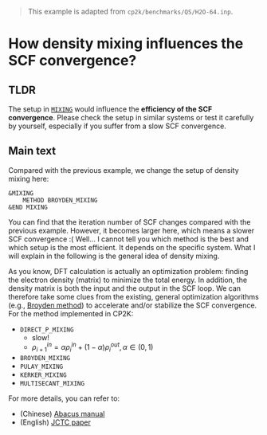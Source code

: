 > This example is adapted from `cp2k/benchmarks/QS/H2O-64.inp`.

# How density mixing influences the SCF convergence?

## TLDR
The setup in [`MIXING`](https://manual.cp2k.org/trunk/CP2K_INPUT/FORCE_EVAL/DFT/SCF/MIXING.html) would influence the **efficiency of the SCF convergence**. Please check the setup in similar systems or test it carefully by yourself, especially if you suffer from a slow SCF convergence.

## Main text
Compared with the previous example, we change the setup of density mixing here:

```text
&MIXING
    METHOD BROYDEN_MIXING
&END MIXING
```

You can find that the iteration number of SCF changes compared with the previous example. However, it becomes larger here, which means a slower SCF convergence :( Well... I cannot tell you which method is the best and which setup is the most efficient. It depends on the specific system. What I will explain in the following is the general idea of density mixing.

As you know, DFT calculation is actually an optimization problem: finding the electron density (matrix) to minimize the total energy. In addition, the density matrix is both the input and the output in the SCF loop. We can therefore take some clues from the existing, general optimization algorithms (e.g., [Broyden method](https://nickcdryan.com/2017/09/16/broydens-method-in-python/)) to accelerate and/or stabilize the SCF convergence. For the method implemented in CP2K:

- `DIRECT_P_MIXING`
  - slow!
  - $\rho^{in}_{i+1}=\alpha\rho^{in}_i+(1-\alpha)\rho^{out}_i, \alpha\in(0,1)$
- `BROYDEN_MIXING`
- `PULAY_MIXING`
- `KERKER_MIXING`
- `MULTISECANT_MIXING`

For more details, you can refer to:

- (Chinese) [Abacus manual](https://mcresearch.github.io/abacus-user-guide/algorithm-mix.html)
- (English) [JCTC paper](https://doi.org/10.1021/acs.jctc.1c00630)

